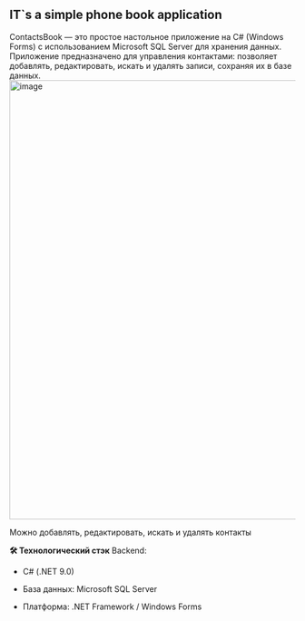 ## IT`s a simple phone book application 
ContactsBook — это простое настольное приложение на C# (Windows Forms) с использованием Microsoft SQL Server для хранения данных.
Приложение предназначено для управления контактами: позволяет добавлять, редактировать, искать и удалять записи, сохраняя их в базе данных.
<img width="1345" height="774" alt="image" src="https://github.com/user-attachments/assets/50c1a95d-6fee-4251-8007-f1fa27dede88" />

Можно добавлять, редактировать, искать и удалять контакты

**🛠 Технологический стэк**
Backend:

* C# (.NET 9.0)

* База данных: Microsoft SQL Server

* Платформа: .NET Framework / Windows Forms

